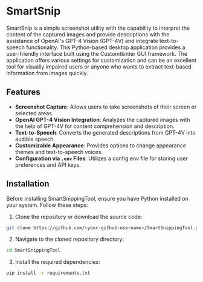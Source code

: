 # SmartSnip

SmartSnip is a simple screenshot utility with the capability to interpret the content of the captured images and provide descriptions with the assistance of OpenAI's GPT-4 Vision (GPT-4V) and integrate text-to-speech functionality. This Python-based desktop application provides a user-friendly interface built using the Customtkinter GUI framework. The application offers various settings for customization and can be an excellent tool for visually impaired users or anyone who wants to extract text-based information from images quickly.

## Features
- **Screenshot Capture**: Allows users to take screenshots of their screen or selected areas.
- **OpenAI GPT-4 Vision Integration**: Analyzes the captured images with the help of GPT-4V for content comprehension and description.
- **Text-to-Speech**: Converts the generated descriptions from GPT-4V into audible speech.
- **Customizable Appearance**: Provides options to change appearance themes and text-to-speech voices.
- **Configuration via `.env` Files**: Utilizes a config.env file for storing user preferences and API keys.

## Installation

Before installing SmartSnippingTool, ensure you have Python installed on your system. Follow these steps:

1. Clone the repository or download the source code:

```bash
git clone https://github.com/<your-github-username>/SmartSnippingTool.git
```

2. Navigate to the cloned repository directory:

```bash
cd SmartSnippingTool
```

3. Install the required dependencies:

```bash
pip install -r requirements.txt
```
